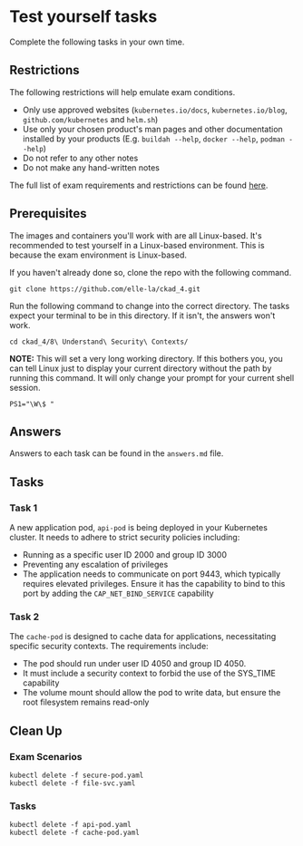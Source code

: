 # Test yourself tasks

Complete the following tasks in your own time.

## Restrictions

The following restrictions will help emulate exam conditions.

- Only use approved websites (`kubernetes.io/docs`, `kubernetes.io/blog`, `github.com/kubernetes` and `helm.sh`)
- Use only your chosen product's man pages and other documentation installed by your products (E.g. `buildah --help`, `docker --help`, `podman --help`)
- Do not refer to any other notes
- Do not make any hand-written notes

The full list of exam requirements and restrictions can be found [here](https://docs.linuxfoundation.org/tc-docs/certification/lf-handbook2/exam-rules-and-policies).

## Prerequisites

The images and containers you'll work with are all Linux-based. It's recommended to test yourself in a Linux-based environment. This is because the exam environment is Linux-based.

If you haven't already done so, clone the repo with the following command.

```
git clone https://github.com/elle-la/ckad_4.git
```

Run the following command to change into the correct directory. The tasks expect your terminal to be in this directory. If it isn't, the answers won't work.

```
cd ckad_4/8\ Understand\ Security\ Contexts/
```

**NOTE:** This will set a very long working directory. If this bothers you, you can tell Linux just to display your current directory without the path by running this command. It will only change your prompt for your current shell session.

```
PS1="\W\$ "
```

## Answers

Answers to each task can be found in the `answers.md` file.

## Tasks

### Task 1

A new application pod, `api-pod` is being deployed in your Kubernetes cluster. It needs to adhere to strict security policies including:

- Running as a specific user ID 2000 and group ID 3000
- Preventing any escalation of privileges
- The application needs to communicate on port 9443, which typically requires elevated privileges. Ensure it has the capability to bind to this port by adding the `CAP_NET_BIND_SERVICE` capability

### Task 2

The `cache-pod` is designed to cache data for applications, necessitating specific security contexts. The requirements include:

- The pod should run under user ID 4050 and group ID 4050.
- It must include a security context to forbid the use of the SYS_TIME capability
- The volume mount should allow the pod to write data, but ensure the root filesystem remains read-only 

## Clean Up

### Exam Scenarios

```
kubectl delete -f secure-pod.yaml
kubectl delete -f file-svc.yaml
```

### Tasks

```
kubectl delete -f api-pod.yaml
kubectl delete -f cache-pod.yaml
```
